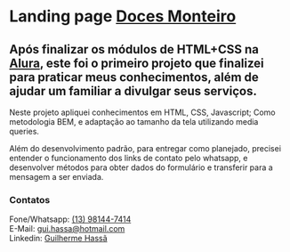 <h1>Landing page <a href="https://docesmonteiro.simple.tec.br/" target="_blank">Doces Monteiro</a></h1>

<h2>Após finalizar os módulos de HTML+CSS na <a href="https://www.alura.com.br/" target="_blank">Alura</a>, este foi o primeiro projeto que finalizei para praticar meus conhecimentos, além de ajudar um familiar a divulgar seus serviços.</h2>

<p>Neste projeto apliquei conhecimentos em HTML, CSS, Javascript; Como metodologia BEM, e adaptação ao tamanho da tela utilizando media queries.</p>
<p>Além do desenvolvimento padrão, para entregar como planejado, precisei entender o funcionamento dos links de contato pelo whatsapp, e desenvolver métodos para obter dados do formulário e transferir para a mensagem a ser enviada.</p>


<h3>Contatos</h3>
<p>Fone/Whatsapp: <a href="https://api.whatsapp.com/send?phone=5513981447414&text=Contato%20pelo%20portifolio%20GITHUB">(13) 98144-7414</a><br>
E-Mail: <a href="mailto:gui.hassa@hotmail.com">gui.hassa@hotmail.com</a><br>
Linkedin: <a href="https://www.linkedin.com/in/guilherme-hass%C3%A3-57755b52/" target="_blank">Guilherme Hassã</a></p>
